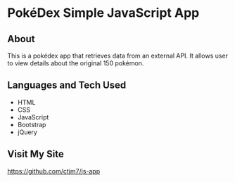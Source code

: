 # PokéDex Simple JavaScript App

## About
This is a pokédex app that retrieves data from an external API. It allows user to view details about the original 150 pokémon.

## Languages and Tech Used
* HTML
* CSS
* JavaScript
* Bootstrap
* jQuery

## Visit My Site
https://github.com/ctjm7/js-app

